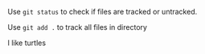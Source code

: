 Use `git status` to check if files are tracked or untracked. 

Use `git add .` to track all files in directory


I like turtles